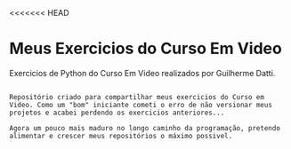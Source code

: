 <<<<<<< HEAD
# Meus Exercicios do Curso Em Video
 Exercicios de Python do Curso Em Video realizados por Guilherme Datti.

~~~~~~~~~~~~~~

Repositório criado para compartilhar meus exercicios do Curso em Video. Como um "bom" iniciante cometi o erro de não versionar meus projetos e acabei perdendo os exercicios anteriores...

Agora um pouco mais maduro no longo caminho da programação, pretendo alimentar e crescer meus repositórios o máximo possivel.
